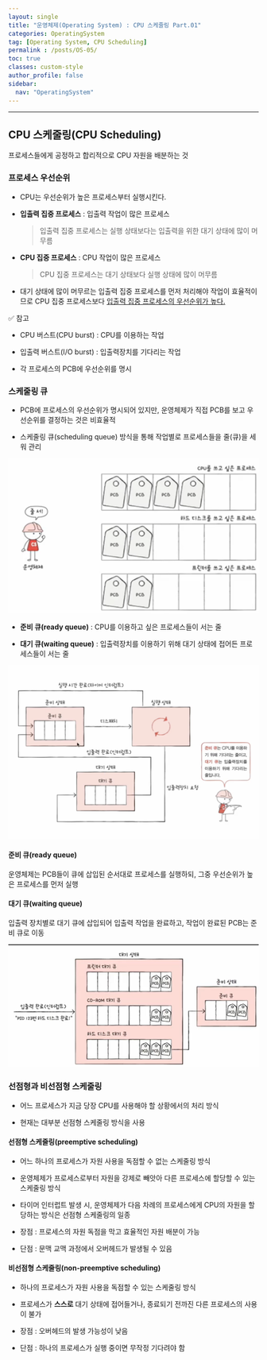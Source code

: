 ```yaml
---
layout: single
title: "운영체제(Operating System) : CPU 스케줄링 Part.01"
categories: OperatingSystem
tag: [Operating System, CPU Scheduling]
permalink : /posts/OS-05/
toc: true
classes: custom-style
author_profile: false
sidebar:
  nav: "OperatingSystem"
---
```


<hr>

##  CPU 스케줄링(CPU Scheduling)

프로세스들에게 공정하고 합리적으로 CPU 자원을 배분하는 것

### 프로세스 우선순위

- CPU는 우선순위가 높은 프로세스부터 실행시킨다.

- **입출력 집중 프로세스** : 입출력 작업이 많은 프로세스

  > 입출력 집중 프로세스는 실행 상태보다는 입출력을 위한 대기 상태에 많이 머무름

- **CPU 집중 프로세스** : CPU 작업이 많은 프로세스

  > CPU 집중 프로세스는 대기 상태보다 실행 상태에 많이 머무름

- 대기 상태에 많이 머무르는 입출력 집중 프로세스를 먼저 처리해야 작업이 효율적이므로 CPU 집중 프로세스보다 <u>입출력 집중 프로세스의 우선순위가 높다.</u>

✅ 참고

  - CPU 버스트(CPU burst) : CPU를 이용하는 작업

  - 입출력 버스트(I/O burst) : 입출력장치를 기다리는 작업

- 각 프로세스의 PCB에 우선순위를 명시

### 스케줄링 큐

- PCB에 프로세스의 우선순위가 명시되어 있지만, 운영체제가 직접 PCB를 보고 우선순위를 결정하는 것은 비효율적

- 스케줄링 큐(scheduling queue) 방식을 통해 작업별로 프로세스들을 줄(큐)을 세워 관리

![image](../../assets/images/OperatingSystem/CPU_Scheduling01-1.png)

- **준비 큐(ready queue)** : CPU를 이용하고 싶은 프로세스들이 서는 줄

- **대기 큐(waiting queue)** : 입출력장치를 이용하기 위해 대기 상태에 접어든 프로세스들이 서는 줄

![image](../../assets/images/OperatingSystem/CPU_Scheduling01-2.png)

#### 준비 큐(ready queue)

운영체제는 PCB들이 큐에 삽입된 순서대로 프로세스를 실행하되, 그중 우선순위가 높은 프로세스를 먼저 실행

#### 대기 큐(waiting queue)

입출력 장치별로 대기 큐에 삽입되어 입출력 작업을 완료하고, 작업이 완료된 PCB는 준비 큐로 이동

![image](../../assets/images/OperatingSystem/CPU_Scheduling01-3.png)


### 선점형과 비선점형 스케줄링

- 어느 프로세스가 지금 당장 CPU를 사용해야 할 상황에서의 처리 방식

- 현재는 대부분 선점형 스케줄링 방식을 사용

#### 선점형 스케줄링(preemptive scheduling)

- 어느 하나의 프로세스가 자원 사용을 독점할 수 없는 스케줄링 방식

- 운영체제가 프로세스로부터 자원을 강제로 빼앗아 다른 프로세스에 할당할 수 있는 스케줄링 방식

- 타이머 인터럽트 발생 시, 운영체제가 다음 차례의 프로세스에게 CPU의 자원을 할당하는 방식은 선점형 스케줄링의 일종

- 장점 : 프로세스의 자원 독점을 막고 효율적인 자원 배분이 가능

- 단점 : 문맥 교맥 과정에서 오버헤드가 발생될 수 있음 

#### 비선점형 스케줄링(non-preemptive scheduling)

- 하나의 프로세스가 자원 사용을 독점할 수 있는 스케줄링 방식

- 프로세스가 **스스로** 대기 상태에 접어들거나, 종료되기 전까진 다른 프로세스의 사용이 불가

- 장점 : 오버헤드의 발생 가능성이 낮음

- 단점 : 하나의 프로세스가 실행 중이면 무작정 기다려야 함
